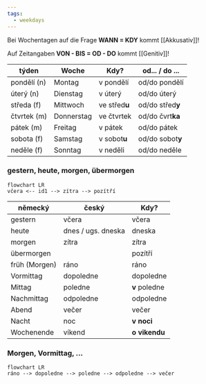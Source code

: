 ```yaml
---
tags:
  - weekdays
---
```

Bei Wochentagen auf die Frage **WANN = KDY** kommt [[Akkusativ]]!

Auf Zeitangaben **VON - BIS = OD - DO** kommt [[Genitiv]]!

| **týden**   | **Woche**  | **Kdy?**      | **od... / do ...** |
| ----------- | ---------- | ------------- | ------------------ |
| pondělí (n) | Montag     | v pondělí     | od/do pondělí      |
| úterý (n)   | Dienstag   | v úterý       | od/do úterý        |
| středa (f)  | Mittwoch   | ve střed**u** | od/do střed**y**   |
| čtvrtek (m) | Donnerstag | ve čtvrtek    | od/do čvrt**ka**   |
| pátek (m)   | Freitag    | v pátek       | od/do pátek        |
| sobota (f)  | Samstag    | v sobot**u**  | od/do sobot**y**   |
| neděle (f)  | Sonntag    | v neděli      | od/do neděle       |


### gestern, heute, morgen, übermorgen
```mermaid
flowchart LR
včera <-- id1 --> zítra --> pozítří
```

| německý | český     | **Kdy?** |
| ------- | ---------- | --- |
| gestern      | včera             | včera | 
| heute        | dnes / ugs. dneska| dneska |
| morgen       | zítra             | zítra |
| übermorgen | | pozítří           | pozítří |
| früh (Morgen)| ráno              | ráno |
| Vormittag    | dopoledne         | dopoledne |
| Mittag       | poledne           | **v** poledne |
| Nachmittag   | odpoledne         | odpoledne |
| Abend        | večer             | večer |
| Nacht        | noc               | **v noci** |
| Wochenende   | víkend            | **o vikendu** |


### Morgen, Vormittag, ...
```mermaid
flowchart LR
ráno --> dopoledne --> poledne --> odpoledne --> večer
```

